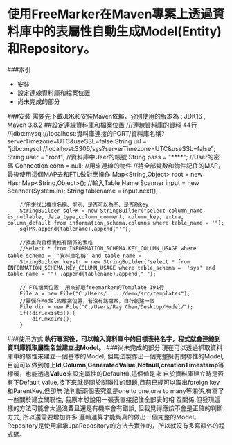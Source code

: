 # 使用FreeMarker在Maven專案上透過資料庫中的表屬性自動生成Model(Entity)和Repository。
###索引 
 - 安裝
 - 設定連線資料庫和檔案位置
 - 尚未完成的部分

###安裝
需要先下載JDK和安裝Maven依賴，分別使用的版本為 : JDK16 , Maven 3.8.2
##設定連線資料庫和檔案位置
 	///連線資料庫的資料  44行
 	//jdbc:mysql://localhost:資料庫連接的PORT/資料庫名稱?serverTimezone=UTC&useSSL=false
        String url = "jdbc:mysql://localhost:3306/sys?serverTimezone=UTC&useSSL=false";
        String user = "root";	//資料庫中User的帳號
        String pass = "****";	//User的密碼
        Connection conn = null; //用來連線的物件
        //將全部變數和物件記住的MAP，最後使用這個MAP去和FTL做對應操作
		Map<String,Object> root = new HashMap<String,Object>();
		//輸入Table Name
        Scanner input = new Scanner(System.in);
        String tablename = input.next();

        //用來找出欄位名稱、型別、是否可以為空、是否為key
        StringBuilder sqlPK = new StringBuilder("select column_name, is_nullable, data_type,column_comment, column_key, extra, column_default from information_schema.columns where table_name = '");
        sqlPK.append(tablename).append("'");

        //找出與目標表格有關係的表格
		//select * from INFORMATION_SCHEMA.KEY_COLUMN_USAGE where table_schema =  '資料庫名稱' and table_name = 
        StringBuilder keystr = new StringBuilder("select * from INFORMATION_SCHEMA.KEY_COLUMN_USAGE where table_schema =  'sys' and table_name = '") .append(tablename).append("'");

		// FTL檔案位置  用來抓取freemarker的Template 191行
		File a = new File("C:/Users/...../demo/src/templates");
		//要儲存Model的檔案位置，若沒有該檔案，自行創建一個
        File dir = new File("C:/Users/Ray Chen/Desktop/Model/");
        if(!dir.exists()){
            dir.mkdirs();
        }
###使用方式
**執行專案後，可以輸入資料庫中的目標表格名字，程式就會連線到資料庫抓取屬性名並建立出Model。**
###尚未完成的部分
現在可以透過抓取資料庫中的屬性來建立一個基本的Model, 但無法製作出一個完整擁有關聯性的Model, 目前可以做到加上**Id,Column,GeneratedValue,Notnull,creationTimestamp**等標籤，也能透過**Value**來設定屬性的Default值,這個值是來
自於資料庫建立時是否有下Default value,接下來就是關於關聯性的問題,目前已經可以取出foreign key和ParentKey,但卻無
法判斷兩個表究竟是one to one,one to many等關係,有寫了一些關於建立關聯性, 我原本想說用一張表直接記住全部表的相
互關係,但發現這樣的方法可能會太過浪費且還是有機率會有錯誤, 但我覺得應該不會是正確的判斷方式, 所以還需要增加許多
邏輯運算才能夠真的做出一個完整的Model。
Repository是使用繼承JpaRepository的方法去實作的，所以就沒有多寫額外的程式碼。

